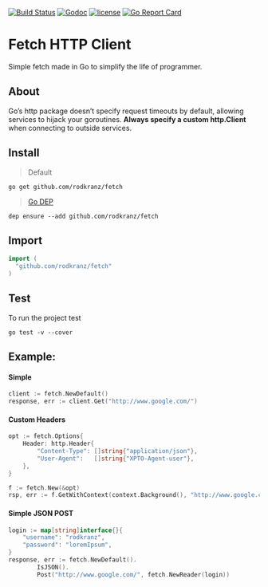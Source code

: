 [![Build Status](https://travis-ci.org/rodkranz/fetch.svg?branch=master)](https://travis-ci.org/rodkranz/fetch)
[![Godoc](http://img.shields.io/badge/godoc-reference-blue.svg?style=flat)](https://godoc.org/github.com/rodkranz/fetch)
[![license](http://img.shields.io/badge/license-MIT-red.svg?style=flat)](https://raw.githubusercontent.com/rodkranz/fetch/master/LICENSE)
[![Go Report Card](https://goreportcard.com/badge/github.com/rodkranz/fetch)](https://goreportcard.com/report/github.com/rodkranz/fetch)
 
# Fetch HTTP Client

Simple fetch made in Go to simplify the life of programmer.

## About
Go’s http package doesn’t specify request timeouts by default, allowing services to hijack your goroutines. **Always specify a custom http.Client** when connecting to outside services.


## Install

> Default 
```shell
go get github.com/rodkranz/fetch
```

> [Go DEP](https://github.com/golang/dep)
```shell
dep ensure --add github.com/rodkranz/fetch
```

## Import

```go
import (
  "github.com/rodkranz/fetch"
)
```

## Test 
To run the project test

```shell
go test -v --cover
```


## Example: 

#### Simple
    
```go
client := fetch.NewDefault()
response, err := client.Get("http://www.google.com/")
``` 

#### Custom Headers

```go
opt := fetch.Options{
    Header: http.Header{
        "Content-Type": []string{"application/json"},
        "User-Agent":   []string{"XPTO-Agent-user"},
    },
}

f := fetch.New(&opt)
rsp, err := f.GetWithContext(context.Background(), "http://www.google.com")
```

#### Simple JSON POST

```go
login := map[string]interface{}{
	"username": "rodkranz",
	"password": "loremIpsum",
}
response, err := fetch.NewDefault().
		IsJSON().
		Post("http://www.google.com/", fetch.NewReader(login))
```

  
